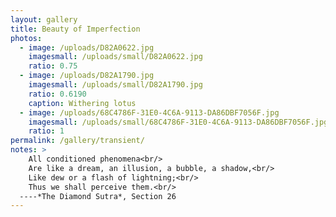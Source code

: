 ```yaml
---
layout: gallery
title: Beauty of Imperfection
photos:
  - image: /uploads/D82A0622.jpg
    imagesmall: /uploads/small/D82A0622.jpg
    ratio: 0.75
  - image: /uploads/D82A1790.jpg
    imagesmall: /uploads/small/D82A1790.jpg
    ratio: 0.6190
    caption: Withering lotus
  - image: /uploads/68C4786F-31E0-4C6A-9113-DA86DBF7056F.jpg
    imagesmall: /uploads/small/68C4786F-31E0-4C6A-9113-DA86DBF7056F.jpg
    ratio: 1
permalink: /gallery/transient/
notes: >
    All conditioned phenomena<br/>
    Are like a dream, an illusion, a bubble, a shadow,<br/>
    Like dew or a flash of lightning;<br/>
    Thus we shall perceive them.<br/>
  ----*The Diamond Sutra*, Section 26
---
```

